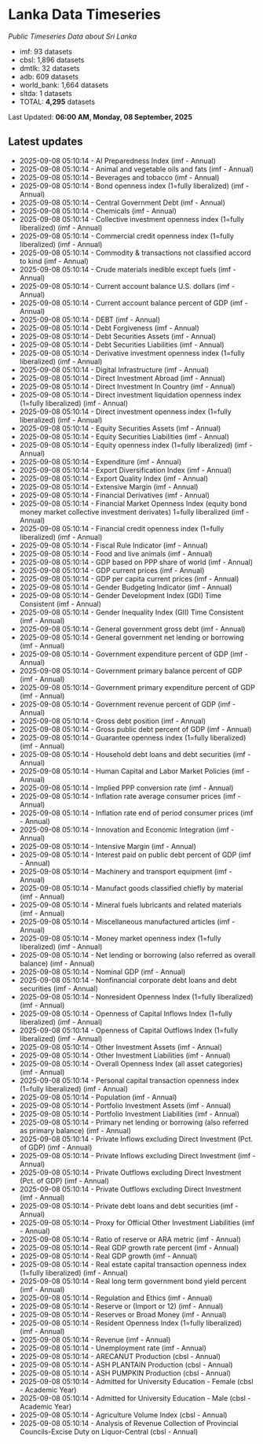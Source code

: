 # Lanka Data Timeseries
*Public Timeseries Data about Sri Lanka*

* imf: 93 datasets
* cbsl: 1,896 datasets
* dmtlk: 32 datasets
* adb: 609 datasets
* world_bank: 1,664 datasets
* sltda: 1 datasets
* TOTAL: **4,295** datasets

Last Updated: **06:00 AM, Monday, 08 September, 2025**

## Latest updates

* 2025-09-08 05:10:14 - AI Preparedness Index (imf - Annual)
* 2025-09-08 05:10:14 - Animal and vegetable oils and fats (imf - Annual)
* 2025-09-08 05:10:14 - Beverages and tobacco (imf - Annual)
* 2025-09-08 05:10:14 - Bond openness index (1=fully liberalized) (imf - Annual)
* 2025-09-08 05:10:14 - Central Government Debt (imf - Annual)
* 2025-09-08 05:10:14 - Chemicals (imf - Annual)
* 2025-09-08 05:10:14 - Collective investment openness index (1=fully liberalized) (imf - Annual)
* 2025-09-08 05:10:14 - Commercial credit openness index (1=fully liberalized) (imf - Annual)
* 2025-09-08 05:10:14 - Commodity & transactions not classified accord to kind (imf - Annual)
* 2025-09-08 05:10:14 - Crude materials inedible except fuels (imf - Annual)
* 2025-09-08 05:10:14 - Current account balance U.S. dollars (imf - Annual)
* 2025-09-08 05:10:14 - Current account balance percent of GDP (imf - Annual)
* 2025-09-08 05:10:14 - DEBT (imf - Annual)
* 2025-09-08 05:10:14 - Debt Forgiveness (imf - Annual)
* 2025-09-08 05:10:14 - Debt Securities Assets (imf - Annual)
* 2025-09-08 05:10:14 - Debt Securities Liabilities (imf - Annual)
* 2025-09-08 05:10:14 - Derivative investment openness index (1=fully liberalized) (imf - Annual)
* 2025-09-08 05:10:14 - Digital Infrastructure (imf - Annual)
* 2025-09-08 05:10:14 - Direct Investment Abroad (imf - Annual)
* 2025-09-08 05:10:14 - Direct Investment In Country (imf - Annual)
* 2025-09-08 05:10:14 - Direct investment liquidation openness index (1=fully liberalized) (imf - Annual)
* 2025-09-08 05:10:14 - Direct investment openness index (1=fully liberalized) (imf - Annual)
* 2025-09-08 05:10:14 - Equity Securities Assets (imf - Annual)
* 2025-09-08 05:10:14 - Equity Securities Liabilities (imf - Annual)
* 2025-09-08 05:10:14 - Equity openness index (1=fully liberalized) (imf - Annual)
* 2025-09-08 05:10:14 - Expenditure (imf - Annual)
* 2025-09-08 05:10:14 - Export Diversification Index (imf - Annual)
* 2025-09-08 05:10:14 - Export Quality Index (imf - Annual)
* 2025-09-08 05:10:14 - Extensive Margin (imf - Annual)
* 2025-09-08 05:10:14 - Financial Derivatives (imf - Annual)
* 2025-09-08 05:10:14 - Financial Market Openness Index (equity bond money market collective investment derivates) 1=fully liberalized (imf - Annual)
* 2025-09-08 05:10:14 - Financial credit openness index (1=fully liberalized) (imf - Annual)
* 2025-09-08 05:10:14 - Fiscal Rule Indicator (imf - Annual)
* 2025-09-08 05:10:14 - Food and live animals (imf - Annual)
* 2025-09-08 05:10:14 - GDP based on PPP share of world (imf - Annual)
* 2025-09-08 05:10:14 - GDP current prices (imf - Annual)
* 2025-09-08 05:10:14 - GDP per capita current prices (imf - Annual)
* 2025-09-08 05:10:14 - Gender Budgeting Indicator (imf - Annual)
* 2025-09-08 05:10:14 - Gender Development Index (GDI) Time Consistent (imf - Annual)
* 2025-09-08 05:10:14 - Gender Inequality Index (GII) Time Consistent (imf - Annual)
* 2025-09-08 05:10:14 - General government gross debt (imf - Annual)
* 2025-09-08 05:10:14 - General government net lending or borrowing (imf - Annual)
* 2025-09-08 05:10:14 - Government expenditure percent of GDP (imf - Annual)
* 2025-09-08 05:10:14 - Government primary balance percent of GDP (imf - Annual)
* 2025-09-08 05:10:14 - Government primary expenditure percent of GDP (imf - Annual)
* 2025-09-08 05:10:14 - Government revenue percent of GDP (imf - Annual)
* 2025-09-08 05:10:14 - Gross debt position (imf - Annual)
* 2025-09-08 05:10:14 - Gross public debt percent of GDP (imf - Annual)
* 2025-09-08 05:10:14 - Guarantee openness index (1=fully liberalized) (imf - Annual)
* 2025-09-08 05:10:14 - Household debt loans and debt securities (imf - Annual)
* 2025-09-08 05:10:14 - Human Capital and Labor Market Policies (imf - Annual)
* 2025-09-08 05:10:14 - Implied PPP conversion rate (imf - Annual)
* 2025-09-08 05:10:14 - Inflation rate average consumer prices (imf - Annual)
* 2025-09-08 05:10:14 - Inflation rate end of period consumer prices (imf - Annual)
* 2025-09-08 05:10:14 - Innovation and Economic Integration (imf - Annual)
* 2025-09-08 05:10:14 - Intensive Margin (imf - Annual)
* 2025-09-08 05:10:14 - Interest paid on public debt percent of GDP (imf - Annual)
* 2025-09-08 05:10:14 - Machinery and transport equipment (imf - Annual)
* 2025-09-08 05:10:14 - Manufact goods classified chiefly by material (imf - Annual)
* 2025-09-08 05:10:14 - Mineral fuels lubricants and related materials (imf - Annual)
* 2025-09-08 05:10:14 - Miscellaneous manufactured articles (imf - Annual)
* 2025-09-08 05:10:14 - Money market openness index (1=fully liberalized) (imf - Annual)
* 2025-09-08 05:10:14 - Net lending or borrowing (also referred as overall balance) (imf - Annual)
* 2025-09-08 05:10:14 - Nominal GDP (imf - Annual)
* 2025-09-08 05:10:14 - Nonfinancial corporate debt loans and debt securities (imf - Annual)
* 2025-09-08 05:10:14 - Nonresident Openness Index (1=fully liberalized) (imf - Annual)
* 2025-09-08 05:10:14 - Openness of Capital Inflows Index (1=fully liberalized) (imf - Annual)
* 2025-09-08 05:10:14 - Openness of Capital Outflows Index (1=fully liberalized) (imf - Annual)
* 2025-09-08 05:10:14 - Other Investment Assets (imf - Annual)
* 2025-09-08 05:10:14 - Other Investment Liabilities (imf - Annual)
* 2025-09-08 05:10:14 - Overall Openness Index (all asset categories) (imf - Annual)
* 2025-09-08 05:10:14 - Personal capital transaction openness index (1=fully liberalized) (imf - Annual)
* 2025-09-08 05:10:14 - Population (imf - Annual)
* 2025-09-08 05:10:14 - Portfolio Investment Assets (imf - Annual)
* 2025-09-08 05:10:14 - Portfolio Investment Liabilities (imf - Annual)
* 2025-09-08 05:10:14 - Primary net lending or borrowing (also referred as primary balance) (imf - Annual)
* 2025-09-08 05:10:14 - Private Inflows excluding Direct Investment (Pct. of GDP) (imf - Annual)
* 2025-09-08 05:10:14 - Private Inflows excluding Direct Investment (imf - Annual)
* 2025-09-08 05:10:14 - Private Outflows excluding Direct Investment (Pct. of GDP) (imf - Annual)
* 2025-09-08 05:10:14 - Private Outflows excluding Direct Investment (imf - Annual)
* 2025-09-08 05:10:14 - Private debt loans and debt securities (imf - Annual)
* 2025-09-08 05:10:14 - Proxy for Official Other Investment Liabilities (imf - Annual)
* 2025-09-08 05:10:14 - Ratio of reserve or ARA metric (imf - Annual)
* 2025-09-08 05:10:14 - Real GDP growth rate percent (imf - Annual)
* 2025-09-08 05:10:14 - Real GDP growth (imf - Annual)
* 2025-09-08 05:10:14 - Real estate capital transaction openness index (1=fully liberalized) (imf - Annual)
* 2025-09-08 05:10:14 - Real long term government bond yield percent (imf - Annual)
* 2025-09-08 05:10:14 - Regulation and Ethics (imf - Annual)
* 2025-09-08 05:10:14 - Reserve or (Import or 12) (imf - Annual)
* 2025-09-08 05:10:14 - Reserves or Broad Money (imf - Annual)
* 2025-09-08 05:10:14 - Resident Openness Index (1=fully liberalized) (imf - Annual)
* 2025-09-08 05:10:14 - Revenue (imf - Annual)
* 2025-09-08 05:10:14 - Unemployment rate (imf - Annual)
* 2025-09-08 05:10:14 - ARECANUT Production (cbsl - Annual)
* 2025-09-08 05:10:14 - ASH PLANTAIN Production (cbsl - Annual)
* 2025-09-08 05:10:14 - ASH PUMPKIN Production (cbsl - Annual)
* 2025-09-08 05:10:14 - Admitted for University Education - Female (cbsl - Academic Year)
* 2025-09-08 05:10:14 - Admitted for University Education - Male (cbsl - Academic Year)
* 2025-09-08 05:10:14 - Agriculture Volume Index (cbsl - Annual)
* 2025-09-08 05:10:14 - Analysis of Revenue Collection of Provincial Councils-Excise Duty on Liquor-Central (cbsl - Annual)